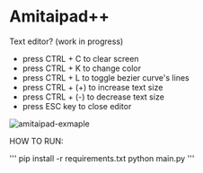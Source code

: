 # Amitaipad++
Text editor? (work in progress)

* press CTRL + C to clear screen 
* press CTRL + K to change color
* press CTRL + L to toggle bezier curve's lines
* press CTRL + (+) to increase text size
* press CTRL + (-) to decrease text size
* press ESC key to close editor

![amitaipad-exmaple](https://github.com/user-attachments/assets/4894c7ce-81d3-482a-b4e1-b550692820b0)


HOW TO RUN:

'''
pip install -r requirements.txt
python main.py
'''

